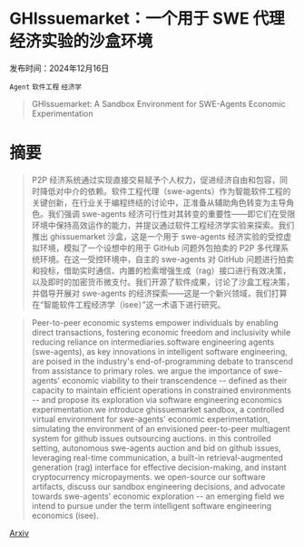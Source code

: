 # GHIssuemarket：一个用于 SWE 代理经济实验的沙盒环境

发布时间：2024年12月16日

`Agent` `软件工程` `经济学`

> GHIssuemarket: A Sandbox Environment for SWE-Agents Economic Experimentation

# 摘要

> P2P 经济系统通过实现直接交易赋予个人权力，促进经济自由和包容，同时降低对中介的依赖。软件工程代理（swe-agents）作为智能软件工程的关键创新，在行业关于编程终结的讨论中，正准备从辅助角色转变为主导角色。我们强调 swe-agents 经济可行性对其转变的重要性——即它们在受限环境中保持高效运作的能力，并提议通过软件工程经济学实验来探索。我们推出 ghissuemarket 沙盒，这是一个用于 swe-agents 经济实验的受控虚拟环境，模拟了一个设想中的用于 GitHub 问题外包拍卖的 P2P 多代理系统环境。在这一受控环境中，自主的 swe-agents 对 GitHub 问题进行拍卖和投标，借助实时通信、内置的检索增强生成（rag）接口进行有效决策，以及即时的加密货币微支付。我们开源了软件成果，讨论了沙盒工程决策，并倡导开展对 swe-agents 的经济探索——这是一个新兴领域，我们打算在“智能软件工程经济学（isee）”这一术语下进行研究。

> Peer-to-peer economic systems empower individuals by enabling direct transactions, fostering economic freedom and inclusivity while reducing reliance on intermediaries.software engineering agents (swe-agents), as key innovations in intelligent software engineering, are poised in the industry's end-of-programming debate to transcend from assistance to primary roles. we argue the importance of swe-agents' economic viability to their transcendence -- defined as their capacity to maintain efficient operations in constrained environments -- and propose its exploration via software engineering economics experimentation.we introduce ghissuemarket sandbox, a controlled virtual environment for swe-agents' economic experimentation, simulating the environment of an envisioned peer-to-peer multiagent system for github issues outsourcing auctions. in this controlled setting, autonomous swe-agents auction and bid on github issues, leveraging real-time communication, a built-in retrieval-augmented generation (rag) interface for effective decision-making, and instant cryptocurrency micropayments. we open-source our software artifacts, discuss our sandbox engineering decisions, and advocate towards swe-agents' economic exploration -- an emerging field we intend to pursue under the term intelligent software engineering economics (isee).

[Arxiv](https://arxiv.org/abs/2412.11722)